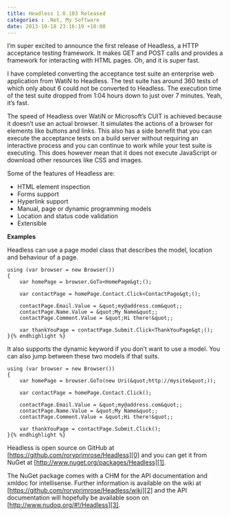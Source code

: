 ```yaml
---
title: Headless 1.0.103 Released
categories : .Net, My Software
date: 2013-10-18 23:16:19 +10:00
---
```


I’m super excited to announce the first release of Headless, a HTTP acceptance testing framework. It makes GET and POST calls and provides a framework for interacting with HTML pages. Oh, and it is super fast.

I have completed converting the acceptance test suite an enterprise web application from WatiN to Headless. The test suite has around 360 tests of which only about 6 could not be converted to Headless. The execution time of the test suite dropped from 1:04 hours down to just over 7 minutes. Yeah, it’s fast.

The speed of Headless over WatiN or Microsoft’s CUIT is achieved because it doesn’t use an actual browser. It simulates the actions of a browser for elements like buttons and links. This also has a side benefit that you can execute the acceptance tests on a build server without requiring an interactive process and you can continue to work while your test suite is executing. This does however mean that it does not execute JavaScript or download other resources like CSS and images.

Some of the features of Headless are:

* HTML element inspection
* Forms support
* Hyperlink support
* Manual, page or dynamic programming models
* Location and status code validation
* Extensible

**Examples**

Headless can use a page model class that describes the model, location and behaviour of a page.

    using (var browser = new Browser())
    {
        var homePage = browser.GoTo<HomePage&gt;();
    
        var contactPage = homePage.Contact.Click<ContactPage&gt;();
    
        contactPage.Email.Value = &quot;my@address.com&quot;;
        contactPage.Name.Value = &quot;My Name&quot;;
        contactPage.Comment.Value = &quot;Hi there!&quot;;
    
        var thankYouPage = contactPage.Submit.Click<ThankYouPage&gt;();
    }{% endhighlight %}

It also supports the dynamic keyword if you don’t want to use a model. You can also jump between these two models if that suits.

    using (var browser = new Browser())
    {
        var homePage = browser.GoTo(new Uri(&quot;http://mysite&quot;));
    
        var contactPage = homePage.Contact.Click();
    
        contactPage.Email.Value = &quot;my@address.com&quot;;
        contactPage.Name.Value = &quot;My Name&quot;;
        contactPage.Comment.Value = &quot;Hi there!&quot;;
    
        var thankYouPage = contactPage.Submit.Click();
    }{% endhighlight %}

Headless is open source on GitHub at [https://github.com/roryprimrose/Headless][0] and you can get it from NuGet at [http://www.nuget.org/packages/Headless][1]. 

The NuGet package comes with a CHM for the API documentation and xmldoc for intellisense. Further information is available on the wiki at [https://github.com/roryprimrose/Headless/wiki][2] and the API documentation will hopefully be available soon on [http://www.nudoq.org/#!/Headless][3]. 

[0]: https://github.com/roryprimrose/Headless
[1]: http://www.nuget.org/packages/Headless
[2]: https://github.com/roryprimrose/Headless/wiki
[3]: http://www.nudoq.org/#!/Headless
